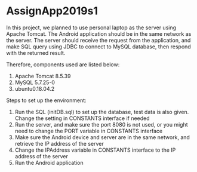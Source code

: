 # AssignApp2019s1

In this project, we planned to use personal laptop as the server using Apache Tomcat. The Android application should be in the same network as the server. The server should receive the request from the application, and make SQL query using JDBC to connect to MySQL database, then respond with the returned result.

Therefore, components used are listed below:
1. Apache Tomcat 8.5.39
2. MySQL 5.7.25-0
3. ubuntu0.18.04.2

Steps to set up the environment:
1. Run the SQL (initDB.sql) to set up the database, test data is also given. Change the setting in CONSTANTS interface if needed
2. Run the server, and make sure the port 8080 is not used, or you might need to change the PORT variable in CONSTANTS interface
3. Make sure the Android device and server are in the same network, and retrieve the IP address of the server
4. Change the IPAddress variable in CONSTANTS interface to the IP address of the server
5. Run the Android application
